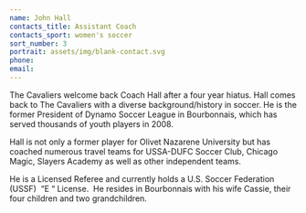 ```yaml
---
name: John Hall
contacts_title: Assistant Coach
contacts_sport: women's soccer
sort_number: 3
portrait: assets/img/blank-contact.svg
phone:
email:
---
```


The Cavaliers welcome back Coach Hall after a four year hiatus. Hall comes back to The Cavaliers with a diverse background/history in soccer. He is the former President of Dynamo Soccer League in Bourbonnais, which has served thousands of youth players in 2008.

Hall is not only a former player for Olivet Nazarene University but has coached numerous travel teams for USSA-DUFC Soccer Club, Chicago Magic, Slayers Academy as well as other independent teams.

He is a Licensed Referee and currently holds a U.S. Soccer Federation (USSF)&nbsp; “E “ License.&nbsp; He resides in Bourbonnais with his wife Cassie, their four children and two grandchildren.&nbsp;
